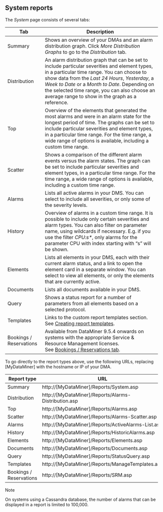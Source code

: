 ## System reports

The *System* page consists of several tabs:

| Tab                     | Description                                                                                                                                                                                                                                                                                                                                                                                                                                                                       |
|-------------------------|-----------------------------------------------------------------------------------------------------------------------------------------------------------------------------------------------------------------------------------------------------------------------------------------------------------------------------------------------------------------------------------------------------------------------------------------------------------------------------------|
| Summary                 | Shows an overview of your DMAs and an alarm distribution graph. Click *More Distribution Graphs* to go to the *Distribution* tab.                                                                                                                                                                                                                                                                                   |
| Distribution            | An alarm distribution graph that can be set to include particular severities and element types, in a particular time range. You can choose to show data from the *Last 24 Hours*, *Yesterday*, a *Week to Date* or a *Month to Date*. Depending on the selected time range, you can also choose an average range to show in the graph as a reference. |
| Top                     | Overview of the elements that generated the most alarms and were in an alarm state for the longest period of time. The graphs can be set to include particular severities and element types, in a particular time range. For the time range, a wide range of options is available, including a custom time range.                                                                                                                                                                 |
| Scatter                 | Shows a comparison of the different alarm events versus the alarm states. The graph can be set to include particular severities and element types, in a particular time range. For the time range, a wide range of options is available, including a custom time range.                                                                                                                                                                                                           |
| Alarms                  | Lists all active alarms in your DMS. You can select to include all severities, or only some of the severity levels.                                                                                                                                                                                                                                                                                                                                                               |
| History                 | Overview of alarms in a custom time range. It is possible to include only certain severities and alarm types. You can also filter on parameter name, using wildcards if necessary. E.g. if you use the filter *CPU:s\**, only alarms for the parameter CPU with index starting with “s” will be shown.                                                                                                                                                 |
| Elements                | Lists all elements in your DMS, each with their current alarm status, and a link to open the element card in a separate window. You can select to view all elements, or only the elements that are currently active.                                                                                                                                                                                                                                                              |
| Documents               | Lists all documents available in your DMS.                                                                                                                                                                                                                                                                                                                                                                                                                                        |
| Query                   | Shows a status report for a number of parameters from all elements based on a selected protocol.                                                                                                                                                                                                                                                                                                                                                                                  |
| Templates               | Links to the custom report templates section. See [Creating report templates](Creating_report_templates.md).                                                                                                                                                                                                                                                                                                                                                                      |
| Bookings / Reservations | Available from DataMiner 9.5.4 onwards on systems with the appropriate Service & Resource Management licenses.<br> See [Bookings / Reservations tab](../SRM/Bookings_Reservations_tab.md#bookings--reservations-tab).                                                                                                                                                                                                                                                             |

To go directly to the report types above, use the following URLs, replacing \[MyDataMiner\] with the hostname or IP of your DMA.

| Report type             | URL                                                    |
|-------------------------|--------------------------------------------------------|
| Summary                 | http://\[MyDataMiner\]/Reports/System.asp              |
| Distribution            | http://\[MyDataMiner\]/Reports/Alarms-Distribution.asp |
| Top                     | http://\[MyDataMiner\]/Reports/Alarms.asp              |
| Scatter                 | http://\[MyDataMiner\]/Reports/Alarms-Scatter.asp      |
| Alarms                  | http://\[MyDataMiner\]/Reports/ActiveAlarms-List.asp   |
| History                 | http://\[MyDataMiner\]/Reports/HistoricAlarms.asp      |
| Elements                | http://\[MyDataMiner\]/Reports/Elements.asp            |
| Documents               | http://\[MyDataMiner\]/Reports/Documents.asp           |
| Query                   | http://\[MyDataMiner\]/Reports/StatusQuery.asp         |
| Templates               | http://\[MyDataMiner\]/Reports/ManageTemplates.asp     |
| Bookings / Reservations | http://\[MyDataMiner\]/Reports/SRM.asp                 |

> [!NOTE]
> On systems using a Cassandra database, the number of alarms that can be displayed in a report is limited to 100,000.
